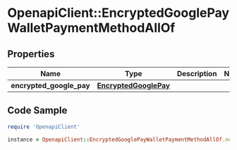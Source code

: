 # OpenapiClient::EncryptedGooglePayWalletPaymentMethodAllOf

## Properties

Name | Type | Description | Notes
------------ | ------------- | ------------- | -------------
**encrypted_google_pay** | [**EncryptedGooglePay**](EncryptedGooglePay.md) |  | 

## Code Sample

```ruby
require 'OpenapiClient'

instance = OpenapiClient::EncryptedGooglePayWalletPaymentMethodAllOf.new(encrypted_google_pay: null)
```


